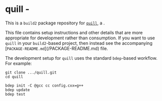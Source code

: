 # quill - <SUMMARY>

This is a `build2` package repository for [`quill`](https://<UPSTREAM-URL>),
a <SUMMARY-OF-FUNCTIONALITY>.

This file contains setup instructions and other details that are more
appropriate for development rather than consumption. If you want to use
`quill` in your `build2`-based project, then instead see the accompanying
[`PACKAGE-README.md`](<PACKAGE>/PACKAGE-README.md) file.

The development setup for `quill` uses the standard `bdep`-based workflow.
For example:

```
git clone .../quill.git
cd quill

bdep init -C @gcc cc config.cxx=g++
bdep update
bdep test
```
